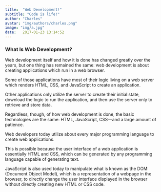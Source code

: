 ```yaml
---
title:  "Web Development!"
subtitle: "Code is life!"
author: "Charles"
avatar: "img/authors/charles.png"
image: "img/a.jpg"
date:   2017-01-23 13:14:52
---
```


### What Is Web Development?
Web development itself and how it is done has changed greatly over the years, but one thing has remained the same: web development is about creating applications which run in a web browser.

Some of those applications have most of their logic living on a web server which renders HTML, CSS, and JavaScript to create an application.

Other applications only utilize the server to create their initial state, download the logic to run the application, and then use the server only to retrieve and store data.

Regardless, though, of how web development is done, the basic technologies are the same: HTML, JavaScript, CSS—and a large amount of patience.

Web developers today utilize about every major programming language to create web applications.

This is possible because the user interface of a web application is essentially HTML and CSS, which can be generated by any programming language capable of generating text.

JavaScript is also used today to manipulate what is known as the DOM (Document Object Model), which is a representation of a webpage in the browser, to directly change the user interface displayed in the browser without directly creating new HTML or CSS code.
